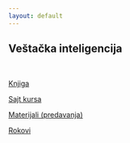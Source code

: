 ```yaml
---
layout: default
---
```


## Veštačka inteligencija

<br>

[Knjiga](https://poincare.matf.bg.ac.rs/~janicic//books/VI_A4.pdf)

[Sajt kursa](https://matfvi.github.io/site/index.html)

[Materijali (predavanja)](https://drive.google.com/drive/u/0/folders/13YQjUekHxBCPeULQ4amhuZ_-4WWuoIRu)

[Rokovi](https://drive.google.com/drive/u/0/folders/15GDrrF8wI6JvpL7tGjcWIxVUl140b8-w)
